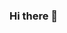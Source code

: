 ### Hi there 👋

<!--
**SonyaNadesan/SonyaNadesan** is a ✨ _special_ ✨ repository because its `README.md` (this file) appears on your GitHub profile.

I began my journey in computing at Kingston University in 2014 where I made good progress and was offered my first ever role as Academic Mentor and later as a Teaching Assistant. I graduated with a First Class in Software Engineering and was selected along with my twin sister to give the Vote of Thanks during our graduation ceremony. 

Since then, I have worked in the product team at GenSight, working on legacy systems, as well as organising fundraising events for Save The Children and Cancer Research UK (CRUK). In early 2019, I joined the Digital Marketing Team at leading charity, Marie Curie, where I developed skills and knowledge that were more relevant to modern software development. That year, I was shortlisted in The Future Stars of Tech (Developer Category, 2019).

In 2020, I decided to leave Marie Curie after being offered three jobs. Unfortunately, the accepted offer was pulled a couple of days before the agreed start date due to the pandemic. I had a virtual farewell, and started interviewing virtually. Within a month, I was offered four more jobs and decided to join global cybersecurity company, Mimecast (NASDAQ:MIME), working for the Digital Marketing team. I was onboarded remotely and played a key role, taking on major projects as well as suggesting ways to improve how we delivered as a team. I thoroughly enjoyed my time with Mimecast and my work was recognised by the senior management within the Global Marketing department. In July 2021, I joined Investment Bank, Jefferies (NYSE:JEF) as a Full-Stack Developer in the treasury team and managed to hit-the-ground-running with Angular, despite having little experience in front-end development. I am currently building on my knowledge of SQL as well as other data technologies.

Interests: 
Programming, Web Development, Clean Code, Relational Databases, Performance Optimization, Marketing Technology (CMS Development), Spreadsheet Development and Web Application Security

-->
